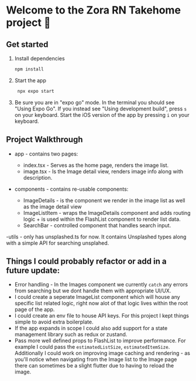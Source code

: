 # Welcome to the Zora RN Takehome project 👋

## Get started

1. Install dependencies

    ```bash
    npm install
    ```

2. Start the app

    ```bash
     npx expo start
    ```

3. Be sure you are in "expo go" mode. In the terminal you should see "Using Expo Go". If you instead see "Using development build", press `s` on your keyboard. Start the iOS version of the app by pressing `i` on your keyboard.

## Project Walkthrough

-   app - contains two pages:

    -   index.tsx - Serves as the home page, renders the image list.
    -   image.tsx - Is the Image detail view, renders image info along with description.

-   components - contains re-usable components:
    -   ImageDetails - is the component we render in the image list as well as the image detail view
    -   ImageListItem - wraps the ImageDetails component and adds routing logic + is used within the FlashList component to render list data.
    -   SearchBar - controlled component that handles search input.

-utils - only has unsplashed.ts for now. It contains Unsplashed types along with a simple API for searching unsplahed.

## Things I could probably refactor or add in a future update:

-   Error handling - In the Images component we currently `catch` any errors from searching but we dont handle them with appropriate UI/UX.
-   I could create a seperate ImageList component which will house any specific list related logic, right now alot of that logic lives within the root page of the app.
-   I could create an env file to house API keys. For this project I kept things simple to avoid extra boilerplate.
-   If the app expands in scope I could also add support for a state management library such as redux or zustand.
-   Pass more well defined props to FlashList to improve performance. For example I could pass the `estimatedListSize`, `estimatedItemSize`. Additionally I could work on improving image caching and rendering - as you'll notice when navigating from the Image list to the Image page there can sometimes be a slight flutter due to having to reload the image.
